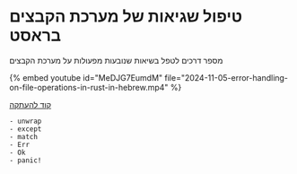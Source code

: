 # טיפול שגיאות של מערכת הקבצים בראסט

מספר דרכים לטפל בשיאות שנובעות מפעולות על מערכת הקבצים

{% embed youtube id="MeDJG7EumdM" file="2024-11-05-error-handling-on-file-operations-in-rust-in-hebrew.mp4" %}


[קוד להעתקה](https://rust.code-maven.com/slides/rust/error-handling-in-file-operations)

    - unwrap
    - except
    - match
    - Err
    - Ok
    - panic!

